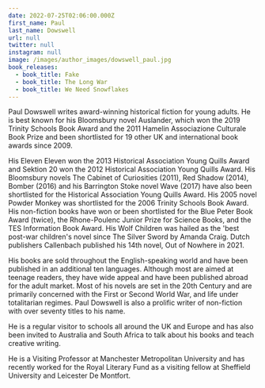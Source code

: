 ```yaml
---
date: 2022-07-25T02:06:00.000Z
first_name: Paul
last_name: Dowswell
url: null
twitter: null
instagram: null
image: /images/author_images/dowswell_paul.jpg
book_releases:
  - book_title: Fake
  - book_title: The Long War
  - book_title: We Need Snowflakes
---
```

Paul Dowswell writes award-winning historical fiction for young adults. He is best known for his Bloomsbury novel Auslander, which won the 2019 Trinity Schools Book Award and the 2011 Hamelin Associazione Culturale Book Prize and been shortlisted for 19 other UK and international book awards since 2009. 

His Eleven Eleven won the 2013 Historical Association Young Quills Award and Sektion 20 won the 2012 Historical Association Young Quills Award. His Bloomsbury novels The Cabinet of Curiosities (2011), Red Shadow (2014), Bomber (2016) and his Barrington Stoke novel Wave (2017) have also been shortlisted for the Historical Association Young Quills Award. His 2005 novel Powder Monkey was shortlisted for the 2006 Trinity Schools Book Award. His non-fiction books have won or been shortlisted for the Blue Peter Book Award (twice), the Rhone-Poulenc Junior Prize for Science Books, and the TES Information Book Award. His Wolf Children was hailed as the 'best post-war children's novel since The Silver Sword by Amanda Craig. Dutch publishers Callenbach published his 14th novel, Out of Nowhere in 2021.

His books are sold throughout the English-speaking world and have been published in an additional ten languages. Although most are aimed at teenage readers, they have wide appeal and have been published abroad for the adult market. Most of his novels are set in the 20th Century and are primarily concerned with the First or Second World War, and life under totalitarian regimes. Paul Dowswell is also a prolific writer of non-fiction with over seventy titles to his name.

He is a regular visitor to schools all around the UK and Europe and has also been invited to Australia and South Africa to talk about his books and teach creative writing. 

He is a Visiting Professor at Manchester Metropolitan University and has recently worked for the Royal Literary Fund as a visiting fellow at Sheffield University and Leicester De Montfort.